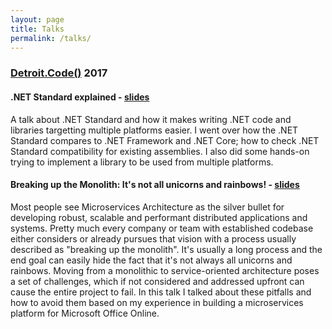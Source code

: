 ```yaml
---
layout: page
title: Talks
permalink: /talks/
---
```


### [Detroit.Code()](https://detroitcode.amegala.com/) 2017

#### .NET Standard explained - [slides](/presentations/net-standard)

A talk about .NET Standard and how it makes writing .NET code and libraries targetting multiple platforms easier.
I went over how the .NET Standard compares to .NET Framework and .NET Core; how to check .NET Standard compatibility for existing assemblies. I also did some hands-on trying to implement a library to be used from multiple platforms.

#### Breaking up the Monolith: It's not all unicorns and rainbows! - [slides](/presentations/breaking-up-the-monolith)

Most people see Microservices Architecture as the silver bullet for developing robust, scalable and performant distributed applications and systems. Pretty much every company or team with established codebase either considers or already pursues that vision with a process usually described as "breaking up the monolith". It's usually a long process and the end goal can easily hide the fact that it's not always all unicorns and rainbows. Moving from a monolithic to service-oriented architecture poses a set of challenges, which if not considered and addressed upfront can cause the entire project to fail. In this talk I talked about these pitfalls and how to avoid them based on my experience in building a microservices platform for Microsoft Office Online.
